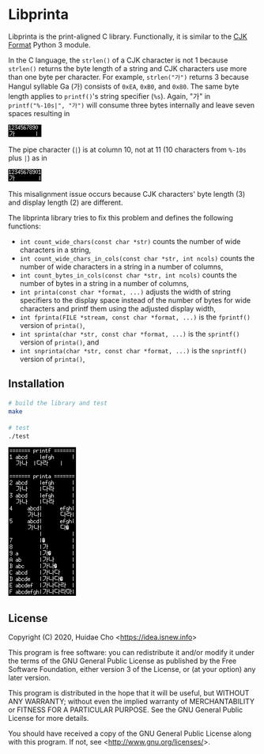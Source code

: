 # Libprinta

Libprinta is the print-aligned C library. Functionally, it is similar to the [CJK Format](https://github.com/HuidaeCho/cjkformat) Python 3 module.

In the C language, the `strlen()` of a CJK character is not 1 because `strlen()` returns the byte length of a string and CJK characters use more than one byte per character. For example, `strlen("가")` returns 3 because Hangul syllable Ga (가) consists of `0xEA`, `0xB0`, and `0x80`. The same byte length applies to `printf()`'s string specifier (`%s`). Again, "가" in `printf("%-10s|", "가")` will consume three bytes internally and leave seven spaces resulting in

![Ga misaligned](ga-misaligned.png "Ga misaligned")

The pipe character (`|`) is at column 10, not at 11 (10 characters from `%-10s` plus `|`) as in

![Ga aligned](ga-aligned.png "Ga aligned")

This misalignment issue occurs because CJK characters' byte length (3) and display length (2) are different.

The libprinta library tries to fix this problem and defines the following functions:
* `int count_wide_chars(const char *str)` counts the number of wide characters in a string,
* `int count_wide_chars_in_cols(const char *str, int ncols)` counts the number of wide characters in a string in a number of columns,
* `int count_bytes_in_cols(const char *str, int ncols)` counts the number of bytes in a string in a number of columns,
* `int printa(const char *format, ...)` adjusts the width of string specifiers to the display space instead of the number of bytes for wide characters and printf them using the adjusted display width,
* `int fprinta(FILE *stream, const char *format, ...)` is the `fprintf()` version of `printa()`,
* `int sprinta(char *str, const char *format, ...)` is the `sprintf()` version of `printa()`, and
* `int snprinta(char *str, const char *format, ...)` is the `snprintf()` version of `printa()`,

## Installation

```bash
# build the library and test
make

# test
./test
```

![Test](test.png "Test")

## License

Copyright (C) 2020, Huidae Cho <<https://idea.isnew.info>>

This program is free software: you can redistribute it and/or modify
it under the terms of the GNU General Public License as published by
the Free Software Foundation, either version 3 of the License, or
(at your option) any later version.

This program is distributed in the hope that it will be useful,
but WITHOUT ANY WARRANTY; without even the implied warranty of
MERCHANTABILITY or FITNESS FOR A PARTICULAR PURPOSE.  See the
GNU General Public License for more details.

You should have received a copy of the GNU General Public License
along with this program.  If not, see <<http://www.gnu.org/licenses/>>.
